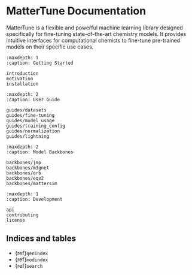 # MatterTune Documentation

MatterTune is a flexible and powerful machine learning library designed specifically for fine-tuning state-of-the-art chemistry models. It provides intuitive interfaces for computational chemists to fine-tune pre-trained models on their specific use cases.

```{toctree}
:maxdepth: 1
:caption: Getting Started

introduction
motivation
installation
```

```{toctree}
:maxdepth: 2
:caption: User Guide

guides/datasets
guides/fine-tuning
guides/model_usage
guides/training_config
guides/normalization
guides/lightning
```

```{toctree}
:maxdepth: 2
:caption: Model Backbones

backbones/jmp
backbones/m3gnet
backbones/orb
backbones/eqv2
backbones/mattersim
```

```{toctree}
:maxdepth: 1
:caption: Development

api
contributing
license
```

## Indices and tables

* {ref}`genindex`
* {ref}`modindex`
* {ref}`search`
